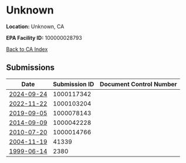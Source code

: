 # Unknown

**Location:** Unknown, CA

**EPA Facility ID:** 100000028793

[Back to CA Index](../../index.md)

## Submissions

| Date | Submission ID | Document Control Number |
|------|--------------|-------------------------|
| [2024-09-24](submissions/1000117342.md) | 1000117342 |  |
| [2022-11-22](submissions/1000103204.md) | 1000103204 |  |
| [2019-09-05](submissions/1000078143.md) | 1000078143 |  |
| [2014-09-09](submissions/1000042228.md) | 1000042228 |  |
| [2010-07-20](submissions/1000014766.md) | 1000014766 |  |
| [2004-11-19](submissions/41339.md) | 41339 |  |
| [1999-06-14](submissions/2380.md) | 2380 |  |
